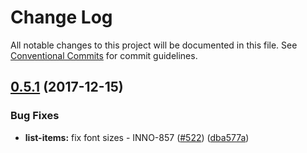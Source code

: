 # Change Log

All notable changes to this project will be documented in this file.
See [Conventional Commits](https://conventionalcommits.org) for commit guidelines.

<a name="0.5.1"></a>

## [0.5.1](https://github.com/ec-europa/europa-component-library/compare/@ec-europa/ecl-templates-listings@0.5.0...@ec-europa/ecl-templates-listings@0.5.1) (2017-12-15)

### Bug Fixes

* **list-items:** fix font sizes - INNO-857 ([#522](https://github.com/ec-europa/europa-component-library/issues/522)) ([dba577a](https://github.com/ec-europa/europa-component-library/commit/dba577a))
